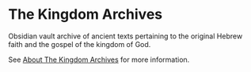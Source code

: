 # The Kingdom Archives
Obsidian vault archive of ancient texts pertaining to the original Hebrew faith and the gospel of the kingdom of God.

See [About The Kingdom Archives](The%20Kingdom%20Archives/About%20The%20Kingdom%20Archives.md) for more information.